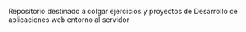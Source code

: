 Repositorio destinado a colgar ejercicios y proyectos de Desarrollo de aplicaciones web entorno al servidor
